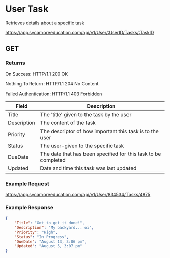 # User Task

Retrieves details about a specific task

https://app.sycamoreeducation.com/api/v1/User/:UserID/Tasks/:TaskID

## GET

### Returns

On Success: HTTP/1.1 200 OK

Nothing To Return: HTTP/1.1 204 No Content

Failed Authentication:  HTTP/1.1 403 Forbidden

| Field | Description |
|-------|-------------|
| Title |	The 'title' given to the task by the user  |
| Description| 	The content of the task |
| Priority 	|The descriptor of how important this task is to the user |
| Status  | The user-given to the specific task |
| DueDate |	The date that has been specified for this task to be completed |
| Updated |	Date and time this task was last updated |

### Example Request

https://app.sycamoreeducation.com/api/v1/User/834534/Tasks/4875

### Example Response
```json
{
    "Title": "Got to get it done!",
    "Description": "My backyard... oi",
    "Priority": "High",
    "Status": "In Progress",
    "DueDate": "August 13, 3:06 pm",
    "Updated": "August 5, 3:07 pm"
}
```